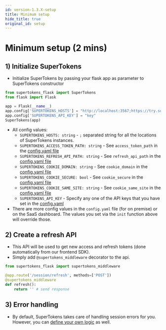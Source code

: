 ```yaml
---
id: version-1.3.X-setup
title: Minimum setup
hide_title: true
original_id: setup
---
```


# Minimum setup (2 mins)

## 1) Initialize SuperTokens
- Initialize SuperTokens by passing your flask app as parameter to SuperTokens constructor
```python
from supertokens_flask import SuperTokens
from flask import Flask

app = Flask(__name__)
app.config['SUPERTOKENS_HOSTS'] = "http://localhost:3567;https://try.supertokens.io"
app.config['SUPERTOKENS_API_KEY'] = "key"
SuperTokens(app)
```

- All config values:
    - ```SUPERTOKENS_HOSTS: string``` - `;` separated string for all the locations of SuperTokens instances.
    - ```SUPERTOKENS_ACCESS_TOKEN_PATH: string``` - See `access_token_path` in the [config.yaml file](/docs/pro/configuration/core#optional-config-values)
    - ```SUPERTOKENS_REFRESH_API_PATH: string``` - See `refresh_api_path` in the [config.yaml file](/docs/pro/configuration/core#optional-config-values)
    - ```SUPERTOKENS_COOKIE_DOMAIN: string``` - See `cookie_domain` in the [config.yaml file](/docs/pro/configuration/core#optional-config-values)
    - ```SUPERTOKENS_COOKIE_SECURE: bool``` - See `cookie_secure` in the [config.yaml file](/docs/pro/configuration/core#optional-config-values)
    - ```SUPERTOKENS_COOKIE_SAME_SITE: string``` - See `cookie_same_site` in the [config.yaml file](/docs/pro/configuration/core#optional-config-values)
    - ```SUPERTOKENS_API_KEY``` - Specify any one of the API keys that you have set in the [config.yaml](/docs/pro/configuration/core#optional-config-values)
- There are more config values in the `config.yaml` file (for on premise) or on the SaaS dashboard. The values you set via the `init` function above will override those.

## 2) Create a refresh API
- This API will be used to get new access and refresh tokens (done automatically from our frontend SDK).
- Simply add `@supertokens_middleware` decorator to the api.
```python
from supertokens_flask import supertokens_middleware

@app.route('/session/refresh', methods=['POST'])
@supertokens_middleware
def refresh():
    return '' # send response
```

## 3) Error handling
- By default, SuperTokens takes care of handling session errors for you. However, you can [define your own logic](./custom_error_handling) as well.